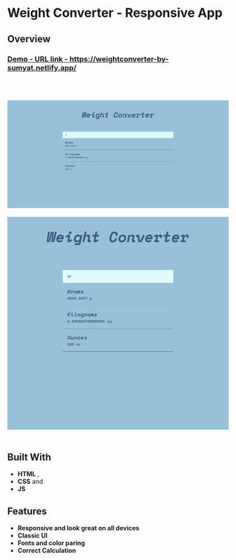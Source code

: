 # Weight Converter - Responsive App

## Overview

  <h3>
    <a href="https://weightconverter-by-sumyat.netlify.app/">
      Demo - URL link - https://weightconverter-by-sumyat.netlify.app/
    </a>
  </h3>

<br/>
<br/>

![](Demo/large-screen.png)
<br/>
<br/>
![](Demo/small-screen.png)
<br/>
<br/>

## Built With

- **HTML** ,
- **CSS** and
- **JS**

## Features

- **Responsive and look great on all devices**
- **Classic UI**
- **Fonts and color paring**
- **Correct Calculation**
